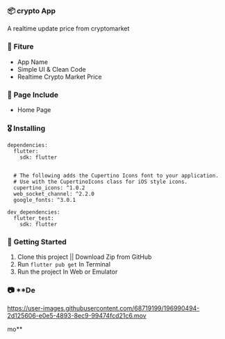 ### 📦 **crypto App**

A realtime update price from cryptomarket

### 🎁 **Fiture**
- App Name
- Simple UI & Clean Code
- Realtime Crypto Market Price

### 📄 **Page Include**
- Home Page

### 🎖  **Installing**
```
dependencies:
  flutter:
    sdk: flutter


  # The following adds the Cupertino Icons font to your application.
  # Use with the CupertinoIcons class for iOS style icons.
  cupertino_icons: ^1.0.2
  web_socket_channel: ^2.2.0
  google_fonts: ^3.0.1

dev_dependencies:
  flutter_test:
    sdk: flutter
```

### 🚀 **Getting Started**
1. Clone this project || Download Zip from GitHub
2. Run `flutter pub get` In Terminal
3. Run the project In Web or Emulator

### 📷 **De

https://user-images.githubusercontent.com/68719199/196990494-2d125606-e0e5-4893-8ec9-99474fcd21c6.mov

mo**


